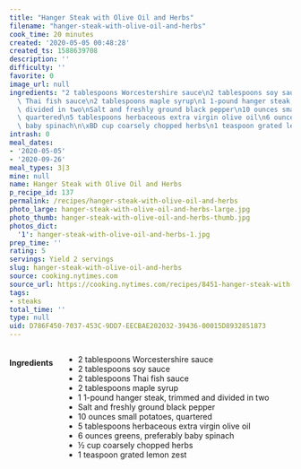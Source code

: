 ```yaml
---
title: "Hanger Steak with Olive Oil and Herbs"
filename: "hanger-steak-with-olive-oil-and-herbs"
cook_time: 20 minutes
created: '2020-05-05 00:48:28'
created_ts: 1588639708
description: ''
difficulty: ''
favorite: 0
image_url: null
ingredients: "2 tablespoons Worcestershire sauce\n2 tablespoons soy sauce\n2 tablespoons\
  \ Thai fish sauce\n2 tablespoons maple syrup\n1 1-pound hanger steak, trimmed and\
  \ divided in two\nSalt and freshly ground black pepper\n10 ounces small potatoes,\
  \ quartered\n5 tablespoons herbaceous extra virgin olive oil\n6 ounces greens, preferably\
  \ baby spinach\n\xBD cup coarsely chopped herbs\n1 teaspoon grated lemon zest"
intrash: 0
meal_dates:
- '2020-05-05'
- '2020-09-26'
meal_types: 3|3
mine: null
name: Hanger Steak with Olive Oil and Herbs
p_recipe_id: 137
permalink: /recipes/hanger-steak-with-olive-oil-and-herbs
photo_large: hanger-steak-with-olive-oil-and-herbs-large.jpg
photo_thumb: hanger-steak-with-olive-oil-and-herbs-thumb.jpg
photos_dict:
  '1': hanger-steak-with-olive-oil-and-herbs-1.jpg
prep_time: ''
rating: 5
servings: Yield 2 servings
slug: hanger-steak-with-olive-oil-and-herbs
source: cooking.nytimes.com
source_url: https://cooking.nytimes.com/recipes/8451-hanger-steak-with-olive-oil-and-herbs
tags:
- steaks
total_time: ''
type: null
uid: D786F450-7037-453C-9DD7-EECBAE202032-39436-00015D8932851873
---
```

<div class="large-8 medium-7 columns" id="writeup">	</div><!-- #writeup -->
</div><!-- #row-one -->
<div class="row" id="row-two">	<div class="medium-4 small-5 columns" id="ingredients"><h4>Ingredients</h4><div class="box box-ingredients content"><ul>
<li>2 tablespoons Worcestershire sauce</li>
<li>2 tablespoons soy sauce</li>
<li>2 tablespoons Thai fish sauce</li>
<li>2 tablespoons maple syrup</li>
<li>1 1-pound hanger steak, trimmed and divided in two</li>
<li>Salt and freshly ground black pepper</li>
<li>10 ounces small potatoes, quartered</li>
<li>5 tablespoons herbaceous extra virgin olive oil</li>
<li>6 ounces greens, preferably baby spinach</li>
<li>½ cup coarsely chopped herbs</li>
<li>1 teaspoon grated lemon zest</li>
</ul>
</div>	</div>	<div class="medium-6 small-7 columns" id="directions">	</div>